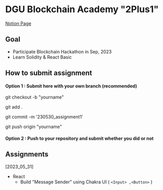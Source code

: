 # DGU Blockchain Academy "2Plus1"

[Notion Page](https://www.notion.so/bl0ckchain/eafcb6a247d94214944053f355e30c11?pvs=4)

## Goal

- Participate Blockchain Hackathon in Sep, 2023
- Learn Solidity & React Basic

## How to submit assignment

#### Option 1 : Submit here with your own branch (recommended)

git checkout -b "yourname"

git add .

git commit -m '230530_assignment1'

git push origin "yourname"

#### Option 2 : Push to your repository and submit whether you did or not

## Assignments

[2023_05_31]

- React
  - Build "Message Sender" using Chakra UI ( `<Input> ,<Button>` )

